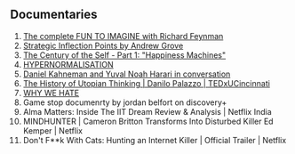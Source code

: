 ## Documentaries
1. [The complete FUN TO IMAGINE with Richard Feynman](https://www.youtube.com/watch?v=P1ww1IXRfTA)
2. [Strategic Inflection Points by Andrew Grove](https://www.youtube.com/watch?v=LfU2Qu4MzZk)
3. [The Century of the Self - Part 1: "Happiness Machines"](https://www.youtube.com/watch?v=DnPmg0R1M04)
4. [HYPERNORMALISATION](https://www.youtube.com/watch?v=3J6rU3NUMM0)
5. [Daniel Kahneman and Yuval Noah Harari in conversation](https://www.youtube.com/watch?v=7yhg7NmTeVg)
6. [The History of Utopian Thinking | Danilo Palazzo | TEDxUCincinnati](https://www.youtube.com/watch?v=MgwS0VN0NiM)
7. [WHY WE HATE](https://go.discovery.com/tv-shows/why-we-hate/)
8. Game stop documenrty by jordan belfort on discovery+
9. Alma Matters: Inside The IIT Dream Review & Analysis | Netflix India
10. MINDHUNTER | Cameron Britton Transforms Into Disturbed Killer Ed Kemper | Netflix
11. Don't F**k With Cats: Hunting an Internet Killer | Official Trailer | Netflix
